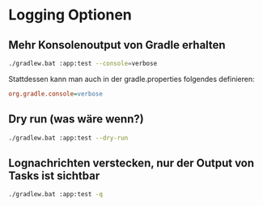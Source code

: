 # Logging Optionen
## Mehr Konsolenoutput von Gradle erhalten

```Bash
./gradlew.bat :app:test --console=verbose
```

Stattdessen kann man auch in der gradle.properties folgendes definieren:

```Ini
org.gradle.console=verbose
```

## Dry run (was wäre wenn?)

```Bash
./gradlew.bat :app:test --dry-run
```

## Lognachrichten verstecken, nur der Output von Tasks ist sichtbar

```Bash
./gradlew.bat :app:test -q
```